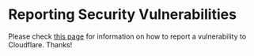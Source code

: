 # Reporting Security Vulnerabilities

Please check  [this page](https://www.cloudflare.com/.well-known/security.txt) for information on how to report a vulnerability to Cloudflare. Thanks!
